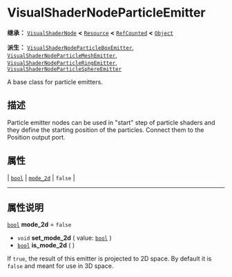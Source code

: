 <!-- ⚠ 请勿编辑本文件 ⚠ -->
<!-- 本文档使用脚本从 WeDot 引擎源码仓库生成。 -->
<!-- 生成脚本：https://github.com/WeDot-Engine/WeDot/tree/4.3/doc/tools/make_md.py； -->
<!-- 原文件：https://github.com/WeDot-Engine/WeDot/tree/4.3/doc/classes/VisualShaderNodeParticleEmitter.xml。 -->

<div id="_class_visualshadernodeparticleemitter"></div>

# VisualShaderNodeParticleEmitter

**继承：** [`VisualShaderNode`](class_visualshadernode.md) **<** [`Resource`](class_resource.md) **<** [`RefCounted`](class_refcounted.md) **<** [`Object`](class_object.md)

**派生：** [`VisualShaderNodeParticleBoxEmitter`](class_visualshadernodeparticleboxemitter.md), [`VisualShaderNodeParticleMeshEmitter`](class_visualshadernodeparticlemeshemitter.md), [`VisualShaderNodeParticleRingEmitter`](class_visualshadernodeparticleringemitter.md), [`VisualShaderNodeParticleSphereEmitter`](class_visualshadernodeparticlesphereemitter.md)

A base class for particle emitters.

## 描述

Particle emitter nodes can be used in "start" step of particle shaders and they define the starting position of the particles. Connect them to the Position output port.

## 属性

| [`bool`](class_bool.md) | [`mode_2d`](#class_visualshadernodeparticleemitter_property_mode_2d) | ``false`` |

<!-- rst-class:: classref-section-separator -->

---

## 属性说明

<div id="_class_visualshadernodeparticleemitter_property_mode_2d"></div>

[`bool`](class_bool.md) **mode_2d** = ``false`` <div id="class_visualshadernodeparticleemitter_property_mode_2d"></div>

- `void` **set_mode_2d** ( value: [`bool`](class_bool.md) )
- [`bool`](class_bool.md) **is_mode_2d** ( )

If `true`, the result of this emitter is projected to 2D space. By default it is `false` and meant for use in 3D space.

[^virtual]: 本方法通常需要用户覆盖才能生效。
[^const]: 本方法无副作用，不会修改该实例的任何成员变量。
[^vararg]: 本方法除了能接受在此处描述的参数外，还能够继续接受任意数量的参数。
[^constructor]: 本方法用于构造某个类型。
[^static]: 调用本方法无需实例，可直接使用类名进行调用。
[^operator]: 本方法描述的是使用本类型作为左操作数的有效运算符。
[^bitfield]: 这个值是由下列位标志构成位掩码的整数。
[^void]: 无返回值。
